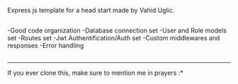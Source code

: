 Express js template  for a head start made by  Vahid Uglic.
##
-Good code organization
-Database connection set
-User and Role models set
-Routes set
-Jwt Authentification/Auth set
-Custom middlewares and responses
-Error handling
##
-----------------------------------------------
If you ever clone this, make sure to mention me in prayers :*

